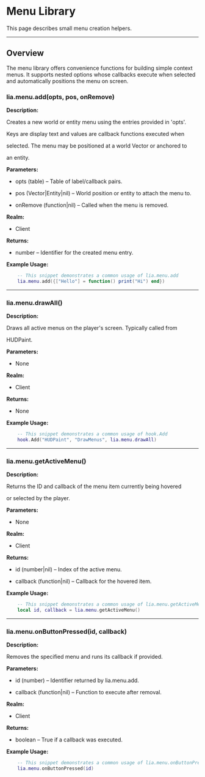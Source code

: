 # Menu Library

This page describes small menu creation helpers.

---

## Overview

The menu library offers convenience functions for building simple context menus. It supports nested options whose callbacks execute when selected and automatically positions the menu on screen.

### lia.menu.add(opts, pos, onRemove)

**Description:**

Creates a new world or entity menu using the entries provided in 'opts'.

Keys are display text and values are callback functions executed when

selected. The menu may be positioned at a world Vector or anchored to

an entity.

**Parameters:**

* opts (table) – Table of label/callback pairs.


* pos (Vector|Entity|nil) – World position or entity to attach the menu to.


* onRemove (function|nil) – Called when the menu is removed.


**Realm:**

* Client


**Returns:**

* number – Identifier for the created menu entry.


**Example Usage:**

```lua
    -- This snippet demonstrates a common usage of lia.menu.add
    lia.menu.add({["Hello"] = function() print("Hi") end})
```

---

### lia.menu.drawAll()

**Description:**

Draws all active menus on the player's screen. Typically called from

HUDPaint.

**Parameters:**

* None


**Realm:**

* Client


**Returns:**

* None


**Example Usage:**

```lua
    -- This snippet demonstrates a common usage of hook.Add
    hook.Add("HUDPaint", "DrawMenus", lia.menu.drawAll)
```

---

### lia.menu.getActiveMenu()

**Description:**

Returns the ID and callback of the menu item currently being hovered

or selected by the player.

**Parameters:**

* None


**Realm:**

* Client


**Returns:**

* id (number|nil) – Index of the active menu.


* callback (function|nil) – Callback for the hovered item.


**Example Usage:**

```lua
    -- This snippet demonstrates a common usage of lia.menu.getActiveMenu
    local id, callback = lia.menu.getActiveMenu()
```

---

### lia.menu.onButtonPressed(id, callback)

**Description:**

Removes the specified menu and runs its callback if provided.

**Parameters:**

* id (number) – Identifier returned by lia.menu.add.


* callback (function|nil) – Function to execute after removal.


**Realm:**

* Client


**Returns:**

* boolean – True if a callback was executed.


**Example Usage:**

```lua
    -- This snippet demonstrates a common usage of lia.menu.onButtonPressed
    lia.menu.onButtonPressed(id)
```

